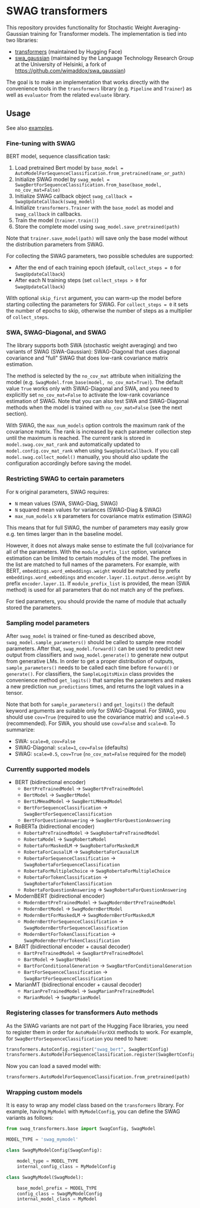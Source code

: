 # SWAG transformers

This repository provides functionality for Stochastic Weight
Averaging-Gaussian training for Transformer models. The implementation
is tied into two libraries:

* [transformers](https://github.com/huggingface/transformers)
  (maintained by Hugging Face)
* [swa_gaussian](https://github.com/Helsinki-NLP/swa_gaussian)
  (maintained by the Language Technology Research Group at the
  University of Helsinki, a fork of https://github.com/wjmaddox/swa_gaussian)

The goal is to make an implementation that works directly with the
convenience tools in the `transformers` library (e.g. `Pipeline` and
`Trainer`) as well as `evaluator` from the related `evaluate` library.

## Usage

See also [examples](./examples).

### Fine-tuning with SWAG

BERT model, sequence classification task:

1. Load pretrained Bert model by `base_model = AutoModelForSequenceClassification.from_pretrained(name_or_path)`
2. Initialize SWAG model by `swag_model = SwagBertForSequenceClassification.from_base(base_model, no_cov_mat=False)`
3. Initialize SWAG callback object `swag_callback = SwagUpdateCallback(swag_model)`
4. Initialize `transformers.Trainer` with the `base_model` as model and `swag_callback` in callbacks.
5. Train the model (`trainer.train()`)
6. Store the complete model using `swag_model.save_pretrained(path)`

Note that `trainer.save_model(path)` will save only the base model without the distribution parameters from SWAG.

For collecting the SWAG parameters, two possible schedules are supported:

* After the end of each training epoch (default, `collect_steps = 0` for `SwagUpdateCallback`)
* After each N training steps (set `collect_steps > 0` for `SwagUpdateCallback`)

With optional `skip_first` argument, you can warm-up the model before
starting collecting the parameters for SWAG. For `collect_steps = 0`
it sets the number of epochs to skip, otherwise the number of steps as
a multiplier of `collect_steps`.

### SWA, SWAG-Diagonal, and SWAG

The library supports both SWA (stochastic weight averaging) and two
variants of SWAG (SWA-Gaussian): SWAG-Diagonal that uses diagonal
covariance and "full" SWAG that does low-rank covariance matrix
estimation.

The method is selected by the `no_cov_mat` attribute when initializing
the model (e.g. `SwagModel.from_base(model, no_cov_mat=True)`). The
default value `True` works only with SWAG-Diagonal and SWA, and you
need to explicitly set `no_cov_mat=False` to activate the low-rank
covariance estimation of SWAG. Note that you can also test SWA and
SWAG-Diagonal methods when the model is trained with
`no_cov_mat=False` (see the next section).

With SWAG, the `max_num_models` option controls the maximum rank of
the covariance matrix. The rank is increased by each parameter
collection step until the maximum is reached. The current rank is
stored in `model.swag.cov_mat_rank` and automatically updated to
`model.config.cov_mat_rank` when using `SwagUpdateCallback`. If you
call `model.swag.collect_model()` manually, you should also update the
configuration accordingly before saving the model.

### Restricting SWAG to certain parameters

For `N` original parameters, SWAG requires:

* `N` mean values (SWA, SWAG-Diag, SWAG)
* `N` squared mean values for variances (SWAG-Diag & SWAG)
* `max_num_models` x `N` parameters for covariance matrix estimation
  (SWAG)

This means that for full SWAG, the number of parameters may easily
grow e.g. ten times larger than in the baseline model.

However, it does not always make sense to estimate the full
(co)variance for all of the parameters. With the `module_prefix_list`
option, variance estimation can be limited to certain modules of the
model. The prefixes in the list are matched to full names of the
parameters. For example, with BERT, `embeddings.word_embeddings.weight`
would be matched by prefix `embeddings.word_embeddings` and
`encoder.layer.11.output.dense.weight` by prefix `encoder.layer.11`.
If `module_prefix_list` is provided, the mean (SWA method) is used for
all parameters that do not match any of the prefixes.

For tied parameters, you should provide the name of module that
actually stored the parameters.

### Sampling model parameters

After `swag_model` is trained or fine-tuned as described above,
`swag_model.sample_parameters()` should be called to sample new model
parameters. After that, `swag_model.forward()` can be used to predict
new output from classifiers and `swag_model.generate()` to generate
new output from generative LMs. In order to get a proper distribution
of outputs, `sample_parameters()` needs to be called each time before
`forward()` or `generate()`. For classifiers, the `SampleLogitsMixin`
class provides the convenience method `get_logits()` that samples the
parameters and makes a new prediction `num_predictions` times, and
returns the logit values in a tensor.

Note that both for `sample_parameters()` and `get_logits()` the
default keyword arguments are suitable only for SWAG-Diagonal. For
SWAG, you should use `cov=True` (required to use the covariance
matrix) and `scale=0.5` (recommended). For SWA, you should use
`cov=False` and `scale=0`. To summarize:

* SWA: `scale=0`, `cov=False`
* SWAG-Diagonal: `scale=1`, `cov=False` (defaults)
* SWAG: `scale=0.5`, `cov=True` (`no_cov_mat=False` required for the model)

### Currently supported models

* BERT (bidirectional encoder)
  * `BertPreTrainedModel` -> `SwagBertPreTrainedModel`
  * `BertModel` -> `SwagBertModel`
  * `BertLMHeadModel` -> `SwagBertLMHeadModel`
  * `BertForSequenceClassification` -> `SwagBertForSequenceClassification`
  * `BertForQuestionAnswering` -> `SwagBertForQuestionAnswering`
* RoBERTa (bidirectional encoder)
  * `RobertaPreTrainedModel` -> `SwagRobertaPreTrainedModel`
  * `RobertaModel` -> `SwagRobertaModel`
  * `RobertaForMaskedLM` -> `SwagRobertaForMaskedLM`
  * `RobertaForCausalLM` -> `SwagRobertaForCausalLM`
  * `RobertaForSequenceClassification` -> `SwagRobertaForSequenceClassification`
  * `RobertaForMultipleChoice` -> `SwagRobertaForMultipleChoice`
  * `RobertaForTokenClassification` -> `SwagRobertaForTokenClassification`
  * `RobertaForQuestionAnswering` -> `SwagRobertaForQuestionAnswering`
* ModernBERT (bidirectional encoder)
  * `ModernBertPreTrainedModel` -> `SwagModernBertPreTrainedModel`
  * `ModernBertModel` -> `SwagModernBertModel`
  * `ModernBertForMaskedLM` -> `SwagModernBertForMaskedLM`
  * `ModernBertForSequenceClassification` -> `SwagModernBertForSequenceClassification`
  * `ModernBertForTokenClassification` -> `SwagModernBertForTokenClassification`
* BART (bidirectional encoder + causal decoder)
  * `BartPreTrainedModel` -> `SwagBartPreTrainedModel`
  * `BartModel` -> `SwagBartModel`
  * `BartForConditionalGeneration` -> `SwagBartForConditionalGeneration`
  * `BartForSequenceClassification` -> `SwagBartForSequenceClassification`
* MarianMT (bidirectional encoder + causal decoder)
  * `MarianPreTrainedModel` -> `SwagMarianPreTrainedModel`
  * `MarianModel` -> `SwagMarianModel`

### Registering classes for transformers Auto methods

As the SWAG variants are not part of the Hugging Face libraries, you
need to register them in order for `AutoModelForXXX` methods to
work. For example, for `SwagBertForSequenceClassification` you need to
have:

```python
transformers.AutoConfig.register("swag_bert", SwagBertConfig)
transformers.AutoModelForSequenceClassification.register(SwagBertConfig, SwagBertForSequenceClassification)
```

Now you can load a saved model with:

```python
transformers.AutoModelForSequenceClassification.from_pretrained(path)
```

### Wrapping custom models

It is easy to wrap any model class based on the `transformers`
library. For example, having `MyModel` with `MyModelConfig`, you can
define the SWAG variants as follows:

```python
from swag_transformers.base import SwagConfig, SwagModel

MODEL_TYPE = 'swag_mymodel'

class SwagMyModelConfig(SwagConfig):

    model_type = MODEL_TYPE
    internal_config_class = MyModelConfig

class SwagMyModel(SwagModel):

    base_model_prefix = MODEL_TYPE
    config_class = SwagMyModelConfig
    internal_model_class = MyModel
```
